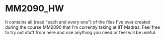 # MM2090_HW
It contains all (read "each and every one") of the files I've ever created during the course MM2090 that I'm currently taking at IIT Madras. Feel free to try out stuff from here and use anything you need or feel will be useful.
